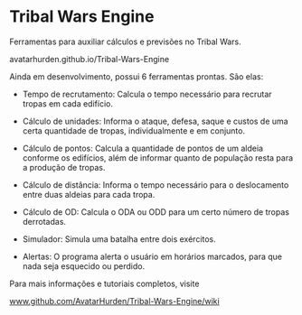 # Tribal Wars Engine

Ferramentas para auxiliar cálculos e previsões no Tribal Wars.

avatarhurden.github.io/Tribal-Wars-Engine

Ainda em desenvolvimento, possui 6 ferramentas prontas. São elas:

-   Tempo de recrutamento: Calcula o tempo necessário para recrutar
    tropas em cada edifício.

-   Cálculo de unidades: Informa o ataque, defesa, saque e custos de uma
    certa quantidade de tropas, individualmente e em conjunto.

-   Cálculo de pontos: Calcula a quantidade de pontos de um aldeia
    conforme os edifícios, além de informar quanto de população resta
    para a produção de tropas.

-   Cálculo de distância: Informa o tempo necessário para o deslocamento
    entre duas aldeias para cada tropa.

-   Cálculo de OD: Calcula o ODA ou ODD para um certo número de tropas
    derrotadas.

-   Simulador: Simula uma batalha entre dois exércitos.

-   Alertas: O programa alerta o usuário em horários marcados, para que nada seja esquecido ou perdido.

Para mais informações e tutoriais completos, visite

www.github.com/AvatarHurden/Tribal-Wars-Engine/wiki
